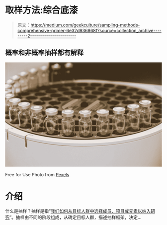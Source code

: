 # 取样方法:综合底漆

> 原文：<https://medium.com/geekculture/sampling-methods-comprehensive-primer-6e32d936868f?source=collection_archive---------2----------------------->

## 概率和非概率抽样都有解释

![](img/7ca3e7c5a30e148ec507accf4a286345.png)

Free for Use Photo from [Pexels](https://www.pexels.com/ko-kr/photo/9259963/)

# 介绍

什么是抽样？抽样是指“[我们如何从目标人群中选择成员、项目或元素以纳入研究](https://www.khanacademy.org/math/statistics-probability/designing-studies/sampling-methods-stats/a/sampling-methods-review)”。抽样由不同的阶段组成，从确定目标人群，描述抽样框架，决定…